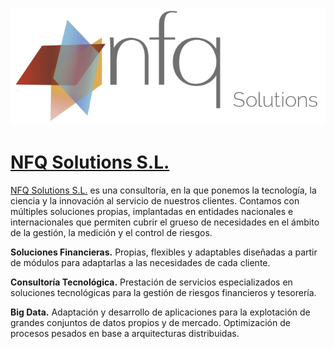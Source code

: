 ![Alt text](/nfq_solutions.png?raw=true)

# [NFQ Solutions S.L.](http://nfqsolutions.github.io)

[NFQ Solutions S.L.](http://nfqsolutions.github.io) es una consultoría, en la que ponemos la tecnología, la ciencia y la innovación al servicio de nuestros clientes. Contamos con múltiples soluciones propias, implantadas en entidades nacionales e internacionales que permiten cubrir el grueso de necesidades en el ámbito de la gestión, la medición y el control de riesgos.

**Soluciones Financieras.** Propias, flexibles y adaptables diseñadas a partir de módulos para adaptarlas a las necesidades de cada cliente.

**Consultoría Tecnológica.** Prestación de servicios especializados en soluciones tecnológicas para la gestión de riesgos financieros y tesorería.

**Big Data.** Adaptación y desarrollo de aplicaciones para la explotación de grandes conjuntos de datos propios y de mercado. Optimización de procesos pesados en base a arquitecturas distribuidas.

